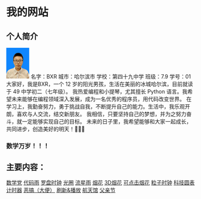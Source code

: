 # 我的网站
## 个人简介

<img src="me.jpg" width="61.25px" height="81.6px" class="ex1"/>
名字：BXR
城市：哈尔滨市
学校：第四十九中学
 班级：7.9
学号：01
大家好，我是BXR，一个 12 岁的阳光男孩，生活在美丽的冰城哈尔滨，目前就读于 49 中学初二（七年级）。
我热爱编程和小提琴，尤其擅长 Python 语言。我希望未来能够在编程领域深入发展，成为一名优秀的程序员，用代码改变世界。
在学习上，我勤奋努力，勇于挑战自我，不断提升自己的能力。生活中，我乐观开朗，喜欢与人交流，结交新朋友。
我相信，只要坚持自己的梦想，并为之努力奋斗，就一定能够实现自己的目标。
未来的日子里，我希望能够和大家一起成长，共同进步，创造美好的明天！💪✨🌈

### 数学万岁！！！

## 主要内容：
<a href="https://avrox-163.github.io/MathsParty/index.html">数学党</a>
<a href="https://avrox-163.github.io/coderain/index.html">代码雨</a>
<a href="https://avrox-163.github.io/compass_clock/index.html">罗盘时钟</a>
<a href="https://avrox-163.github.io/aperture/index.html">光圈</a>
<a href="https://avrox-163.github.io/meteor_shower/index.html">流星雨</a>
<a href="https://avrox-163.github.io/firework/index.html">烟花</a>
<a href="https://avrox-163.github.io/3Dfirework/index.html">3D烟花</a>
<a href="https://avrox-163.github.io/ClickFirework/index.html">可点击烟花</a>
<a href="https://avrox-163.github.io/CanvasPixelClock/index.html">粒子时钟</a>
<a href="https://avrox-163.github.io/CircleClock/index.html">科技圆表</a>
<a href="https://avrox-163.github.io/timer/index.html">计时器</a>
<a href="https://avrox-163.github.io/SpoofShit/index.html">恶搞（大便）</a>
<a href="https://avrox-163.github.io/index.html">刷新&播放</a>
<a href="https://avrox-163.github.io/space_museum/index.html">航天馆</a>
<a href="https://avrox-163.github.io/FatherDay/index.html">父亲节</a>
